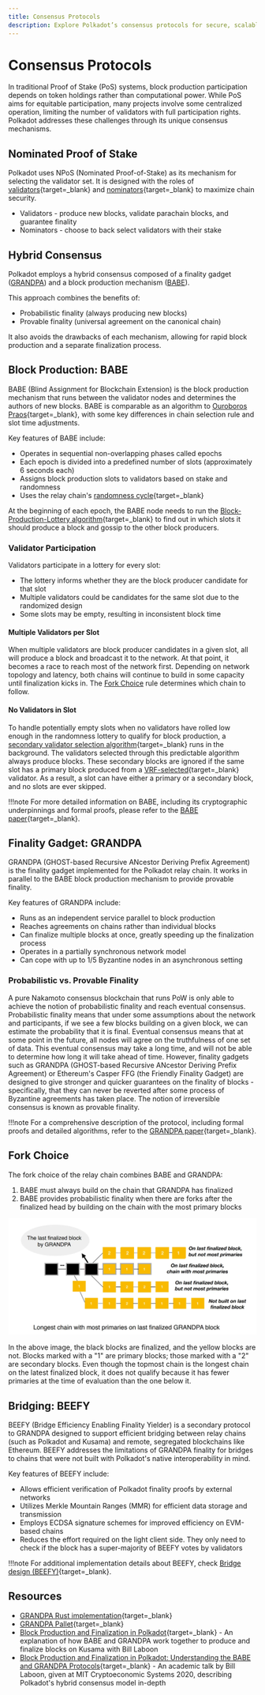 ```yaml
---
title: Consensus Protocols
description: Explore Polkadot’s consensus protocols for secure, scalable, and decentralized network operation, including NPoS, BABE, GRANDPA, and BEEFY.
---
```


# Consensus Protocols

In traditional Proof of Stake (PoS) systems, block production participation depends on token holdings rather than computational power. While PoS aims for equitable participation, many projects involve some centralized operation, limiting the number of validators with full participation rights. Polkadot addresses these challenges through its unique consensus mechanisms.

## Nominated Proof of Stake

Polkadot uses NPoS (Nominated Proof-of-Stake) as its mechanism for selecting the validator set. It is designed with the roles of [validators](https://wiki.polkadot.network/docs/learn-validator){target=\_blank} and [nominators](https://wiki.polkadot.network/docs/learn-nominator){target=\_blank} to maximize chain security.

- Validators - produce new blocks, validate parachain blocks, and guarantee finality
- Nominators - choose to back select validators with their stake

## Hybrid Consensus

Polkadot employs a hybrid consensus composed of a finality gadget ([GRANDPA](#finality-gadget-grandpa)) and a block production mechanism ([BABE](#block-production-babe)).

This approach combines the benefits of:

- Probabilistic finality (always producing new blocks)
- Provable finality (universal agreement on the canonical chain)

It also avoids the drawbacks of each mechanism, allowing for rapid block production and a separate finalization process.

## Block Production: BABE

BABE (Blind Assignment for Blockchain Extension) is the block production mechanism that runs between the validator nodes and determines the authors of new blocks. BABE is comparable as an algorithm to [Ouroboros Praos](https://eprint.iacr.org/2017/573.pdf){target=\_blank}, with some key differences in chain selection rule and slot time adjustments.

Key features of BABE include:

- Operates in sequential non-overlapping phases called epochs
- Each epoch is divided into a predefined number of slots (approximately 6 seconds each)
- Assigns block production slots to validators based on stake and randomness
- Uses the relay chain's [randomness cycle](https://wiki.polkadot.network/docs/learn-cryptography#randomness){target=\_blank}

At the beginning of each epoch, the BABE node needs to run the [Block-Production-Lottery algorithm](https://spec.polkadot.network/sect-block-production#algo-block-production-lottery){target=\_blank} to find out in which slots it should produce a block and gossip to the other block producers.

### Validator Participation

Validators participate in a lottery for every slot:

- The lottery informs whether they are the block producer candidate for that slot
- Multiple validators could be candidates for the same slot due to the randomized design
- Some slots may be empty, resulting in inconsistent block time

#### Multiple Validators per Slot

When multiple validators are block producer candidates in a given slot, all will produce a block and broadcast it to the network. At that point, it becomes a race to reach most of the network first. Depending on network topology and latency, both chains will continue to build in some capacity until finalization kicks in. The [Fork Choice](#fork-choice) rule determines which chain to follow.

#### No Validators in Slot

To handle potentially empty slots when no validators have rolled low enough in the randomness lottery to qualify for block production, a [secondary validator selection algorithm](https://spec.polkadot.network/sect-block-production#defn-babe-secondary-slots){target=\_blank} runs in the background. The validators selected through this predictable algorithm always produce blocks. These secondary blocks are ignored if the same slot has a primary block produced from a [VRF-selected](https://wiki.polkadot.network/docs/learn-cryptography#vrf){target=\_blank} validator. As a result, a slot can have either a primary or a secondary block, and no slots are ever skipped.

!!!note
    For more detailed information on BABE, including its cryptographic underpinnings and formal proofs, please refer to the [BABE paper](https://research.web3.foundation/Polkadot/protocols/block-production/Babe){target=\_blank}.

## Finality Gadget: GRANDPA

GRANDPA (GHOST-based Recursive ANcestor Deriving Prefix Agreement) is the finality gadget implemented for the Polkadot relay chain. It works in parallel to the BABE block production mechanism to provide provable finality.

Key features of GRANDPA include:

- Runs as an independent service parallel to block production
- Reaches agreements on chains rather than individual blocks
- Can finalize multiple blocks at once, greatly speeding up the finalization process
- Operates in a partially synchronous network model
- Can cope with up to 1/5 Byzantine nodes in an asynchronous setting

### Probabilistic vs. Provable Finality

A pure Nakamoto consensus blockchain that runs PoW is only able to achieve the notion of probabilistic finality and reach eventual consensus. Probabilistic finality means that under some assumptions about the network and participants, if we see a few blocks building on a given block, we can estimate the probability that it is final. Eventual consensus means that at some point in the future, all nodes will agree on the truthfulness of one set of data. This eventual consensus may take a long time, and will not be able to determine how long it will take ahead of time. However, finality gadgets such as GRANDPA (GHOST-based Recursive ANcestor Deriving Prefix Agreement) or Ethereum's Casper FFG (the Friendly Finality Gadget) are designed to give stronger and quicker guarantees on the finality of blocks - specifically, that they can never be reverted after some process of Byzantine agreements has taken place. The notion of irreversible consensus is known as provable finality.

!!!note
    For a comprehensive description of the protocol, including formal proofs and detailed algorithms, refer to the [GRANDPA paper](https://github.com/w3f/consensus/blob/master/pdf/grandpa.pdf){target=\_blank}.

## Fork Choice

The fork choice of the relay chain combines BABE and GRANDPA:

1. BABE must always build on the chain that GRANDPA has finalized
2. BABE provides probabilistic finality when there are forks after the finalized head by building on the chain with the most primary blocks

![](/images/polkadot-protocol/polkadot-operations/consensus-protocols/consensus-protocols-1.webp)

In the above image, the black blocks are finalized, and the yellow blocks are not. Blocks marked with a "1" are primary blocks; those marked with a "2" are secondary blocks. Even though the topmost chain is the longest chain on the latest finalized block, it does not qualify because it has fewer primaries at the time of evaluation than the one below it.

## Bridging: BEEFY

BEEFY (Bridge Efficiency Enabling Finality Yielder) is a secondary protocol to GRANDPA designed to support efficient bridging between relay chains (such as Polkadot and Kusama) and remote, segregated blockchains like Ethereum. BEEFY addresses the limitations of GRANDPA finality for bridges to chains that were not built with Polkadot's native interoperability in mind.

Key features of BEEFY include:

- Allows efficient verification of Polkadot finality proofs by external networks
- Utilizes Merkle Mountain Ranges (MMR) for efficient data storage and transmission
- Employs ECDSA signature schemes for improved efficiency on EVM-based chains
- Reduces the effort required on the light client side. They only need to check if the block has a super-majority of BEEFY votes by validators

!!!note
    For additional implementation details about BEEFY, check [Bridge design (BEEFY)](https://spec.polkadot.network/sect-finality#sect-grandpa-beefy){target=\_blank}.

## Resources

- [GRANDPA Rust implementation](https://github.com/paritytech/finality-grandpa){target=\_blank}
- [GRANDPA Pallet](https://github.com/paritytech/polkadot-sdk/blob/master/substrate/frame/grandpa/src/lib.rs){target=\_blank}
- [Block Production and Finalization in Polkadot](https://www.crowdcast.io/e/polkadot-block-production){target=\_blank} - An explanation of how BABE and GRANDPA work together to produce and finalize blocks on Kusama with Bill Laboon
- [Block Production and Finalization in Polkadot: Understanding the BABE and GRANDPA Protocols](https://www.youtube.com/watch?v=1CuTSluL7v4&t=4s){target=\_blank} - An academic talk by Bill Laboon, given at MIT Cryptoeconomic Systems 2020, describing Polkadot's hybrid consensus model in-depth